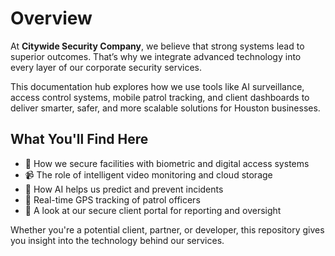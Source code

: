 # Overview

At **Citywide Security Company**, we believe that strong systems lead to superior outcomes. That’s why we integrate advanced technology into every layer of our corporate security services.

This documentation hub explores how we use tools like AI surveillance, access control systems, mobile patrol tracking, and client dashboards to deliver smarter, safer, and more scalable solutions for Houston businesses.

## What You'll Find Here

- 🔐 How we secure facilities with biometric and digital access systems  
- 📹 The role of intelligent video monitoring and cloud storage  
- 🤖 How AI helps us predict and prevent incidents  
- 📍 Real-time GPS tracking of patrol officers  
- 💼 A look at our secure client portal for reporting and oversight  

Whether you're a potential client, partner, or developer, this repository gives you insight into the technology behind our services.
